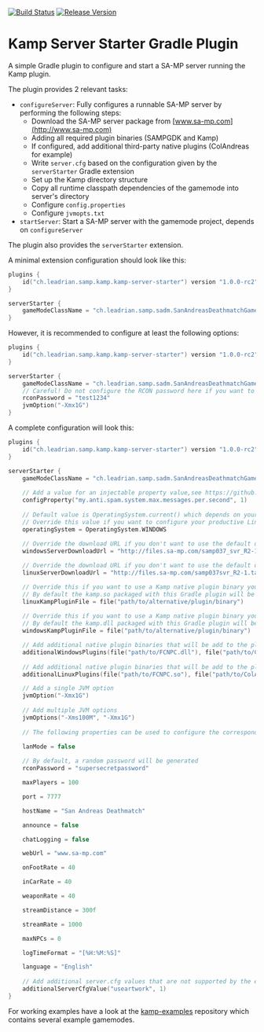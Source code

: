 ﻿[![Build Status](https://travis-ci.org/Double-O-Seven/kamp-server-starter.svg?branch=master)](https://travis-ci.org/Double-O-Seven/kamp-server-starter)
[![Release Version](https://img.shields.io/maven-central/v/ch.leadrian.samp.kamp/kamp-server-starter.svg?label=release)](http://search.maven.org/#search%7Cga%7C1%7Ckamp-server-starter)

# Kamp Server Starter Gradle Plugin

A simple Gradle plugin to configure and start a SA-MP server running the Kamp plugin.

The plugin provides 2 relevant tasks:

  * `configureServer`: Fully configures a runnable SA-MP server by performing the following steps:
    * Download the SA-MP server package from [www.sa-mp.com](http://www.sa-mp.com)
    * Adding all required plugin binaries (SAMPGDK and Kamp)
    * If configured, add additional third-party native plugins (ColAndreas for example)
    * Write `server.cfg` based on the configuration given by the `serverStarter` Gradle extension
    * Set up the Kamp directory structure
    * Copy all runtime classpath dependencies of the gamemode into server's directory
    * Configure `config.properties`
    * Configure `jvmopts.txt`
  * `startServer`: Start a SA-MP server with the gamemode project, depends on `configureServer`
 
The plugin also provides the `serverStarter` extension.

A minimal extension configuration should look like this:

```kotlin
plugins {
    id("ch.leadrian.samp.kamp.kamp-server-starter") version "1.0.0-rc2"
}

serverStarter {
    gameModeClassName = "ch.leadrian.samp.sadm.SanAndreasDeathmatchGameMode"
}
```

However, it is recommended to configure at least the following options:
```kotlin
plugins {
    id("ch.leadrian.samp.kamp.kamp-server-starter") version "1.0.0-rc2"
}

serverStarter {
    gameModeClassName = "ch.leadrian.samp.sadm.SanAndreasDeathmatchGameMode"
    // Careful! Do not configure the RCON password here if you want to configure your productive server
    rconPassword = "test1234"
    jvmOption("-Xmx1G")
}
```

A complete configuration will look this:
```kotlin
plugins {
    id("ch.leadrian.samp.kamp.kamp-server-starter") version "1.0.0-rc2"
}

serverStarter {
    gameModeClassName = "ch.leadrian.samp.sadm.SanAndreasDeathmatchGameMode"
    
    // Add a value for an injectable property value,see https://github.com/Netflix/governator/wiki/Configuration-Mapping
    configProperty("my.anti.spam.system.max.messages.per.second", 1)
    
    // Default value is OperatingSystem.current() which depends on your machine
    // Override this value if you want to configure your productive Linux server on a Windows machien for example
    operatingSystem = OperatingSystem.WINDOWS
    
    // Override the download URL if you don't want to use the default download URL
    windowsServerDownloadUrl = "http://files.sa-mp.com/samp037_svr_R2-1-1_win32.zip"

    // Override the download URL if you don't want to use the default download URL
    linuxServerDownloadUrl = "http://files.sa-mp.com/samp037svr_R2-1.tar.gz"

    // Override this if you want to use a Kamp native plugin binary you compiled yourself
    // By default the kamp.so packaged with this Gradle plugin will be deployed, it should contain the newest version
    linuxKampPluginFile = file("path/to/alternative/plugin/binary")
    
    // Override this if you want to use a Kamp native plugin binary you compiled yourself
    // By default the kamp.dll packaged with this Gradle plugin will be deployed, it should contain the newest version
    windowsKampPluginFile = file("path/to/alternative/plugin/binary")

    // Add additional native plugin binaries that will be add to the plugins folder and to server.cfg
    additionalWindowsPlugins(file("path/to/FCNPC.dll"), file("path/to/ColAndreas.dll"))
    
    // Add additional native plugin binaries that will be add to the plugins folder and to server.cfg
    additionalLinuxPlugins(file("path/to/FCNPC.so"), file("path/to/ColAndreas.so"))

    // Add a single JVM option
    jvmOption("-Xmx1G")
    
    // Add multiple JVM options
    jvmOptions("-Xms100M", "-Xmx1G")
    
    // The following properties can be used to configure the corresponding server.cfg values

    lanMode = false
    
    // By default, a random password will be generated
    rconPassword = "supersecretpassword"

    maxPlayers = 100

    port = 7777

    hostName = "San Andreas Deathmatch"

    announce = false

    chatLogging = false

    webUrl = "www.sa-mp.com"

    onFootRate = 40

    inCarRate = 40

    weaponRate = 40

    streamDistance = 300f

    streamRate = 1000

    maxNPCs = 0

    logTimeFormat = "[%H:%M:%S]"

    language = "English"
    
    // Add additional server.cfg values that are not supported by the extension
    additionalServerCfgValue("useartwork", 1)
}
```

For working examples have a look at the [kamp-examples](https://github.com/Double-O-Seven/kamp-examples) repository which contains several example gamemodes.
